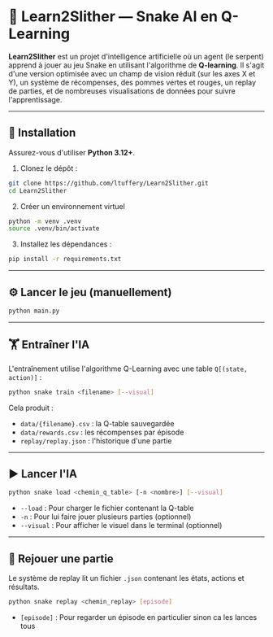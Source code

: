 # 🐍 Learn2Slither — Snake AI en Q-Learning

**Learn2Slither** est un projet d'intelligence artificielle où un agent (le serpent) apprend à jouer au jeu Snake en utilisant l'algorithme de **Q-learning**. Il s'agit d'une version optimisée avec un champ de vision réduit (sur les axes X et Y), un système de récompenses, des pommes vertes et rouges, un replay de parties, et de nombreuses visualisations de données pour suivre l'apprentissage.

---

## 🚀 Installation

Assurez-vous d'utiliser **Python 3.12+**.

1. Clonez le dépôt :

```bash
git clone https://github.com/ltuffery/Learn2Slither.git
cd Learn2Slither
```

2. Créer un environnement virtuel

```bash
python -m venv .venv
source .venv/bin/activate
```

3. Installez les dépendances :

```bash
pip install -r requirements.txt
```

---

## ⚙️ Lancer le jeu (manuellement)

```bash
python main.py
```

---

## 🏋️ Entraîner l'IA

L'entraînement utilise l'algorithme Q-Learning avec une table `Q[(state, action)]` :

```bash
python snake train <filename> [--visual]
```

Cela produit :

- `data/{filename}.csv` : la Q-table sauvegardée
- `data/rewards.csv` : les récompenses par épisode
- `replay/replay.json` : l'historique d'une partie

---

## ▶ Lancer l'IA

```bash
python snake load <chemin_q_table> [-n <nombre>] [--visual]
```

- `--load` : Pour charger le fichier contenant la Q-table  
- `-n` : Pour lui faire jouer plusieurs parties (optionnel)  
- `--visual` : Pour afficher le visuel dans le terminal (optionnel)

---

## 🔁 Rejouer une partie

Le système de replay lit un fichier `.json` contenant les états, actions et résultats.

```bash
python snake replay <chemin_replay> [episode]
```
- `[episode]` : Pour regarder un épisode en particulier sinon ca les lances tous
